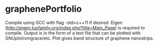 # graphenePortfolio

Compile using GCC with flag -std=c++11 if desired. Eigen (http://eigen.tuxfamily.org/index.php?title=Main_Page) is required to compile. Output is in the form of a text file that can be plotted with GNUplot/xmgrace/etc. Plot gives band structure of graphene nanostrips.
